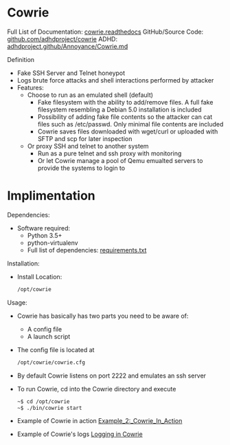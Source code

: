 # Cowrie

Full List of Documentation: [cowrie.readthedocs](https://cowrie.readthedocs.io/en/latest/index.html)
GitHub/Source Code: [github.com/adhdproject/cowrie](https://github.com/adhdproject/cowrie)
ADHD: [adhdproject.github/Annoyance/Cowrie.md](https://adhdproject.github.io/#!Tools/Annoyance/Cowrie.md)

Definition
   -  Fake SSH Server and Telnet honeypot 
   -  Logs brute force attacks and shell interactions performed by attacker
   -  Features:
        - Choose to run as an emulated shell (default)
            - Fake filesystem with the ability to add/remove files. A full fake filesystem resembling a Debian 5.0 installation is included
            - Possibility of adding fake file contents so the attacker can cat files such as /etc/passwd. Only minimal file contents are included
            - Cowrie saves files downloaded with wget/curl or uploaded with SFTP and scp for later inspection
        - Or proxy SSH and telnet to another system
            - Run as a pure telnet and ssh proxy with monitoring
            - Or let Cowrie manage a pool of Qemu emualted servers to provide the systems to login to


# Implimentation

Dependencies:
- Software required:
    - Python 3.5+
    - python-virtualenv
    - Full list of dependencies: [requirements.txt](https://github.com/cowrie/cowrie/blob/master/requirements.txt)

Installation:
- Install Location: 
    ```sh 
   /opt/cowrie
    ```

Usage:

- Cowrie has basically has two parts you need to be aware of:
    - A config file
    - A launch script
- The config file is located at
    ```sh 
    /opt/cowrie/cowrie.cfg
    ```
- By default Cowrie listens on port 2222 and emulates an ssh server
- To run Cowrie, cd into the Cowrie directory and execute
    ```sh 
    ~$ cd /opt/cowrie
    ~$ ./bin/cowrie start
    ```

- Example of Cowrie in action [Example_2:_Cowrie_In_Action](https://adhdproject.github.io/#!Tools/Annoyance/Cowrie.md#Example_2:_Cowrie_In_Action)


- Example of Cowrie's logs [Logging in Cowrie](https://adhdproject.github.io/#!Tools/Annoyance/Cowrie.md#Example_3:_Viewing_Cowrie's_Logs)



